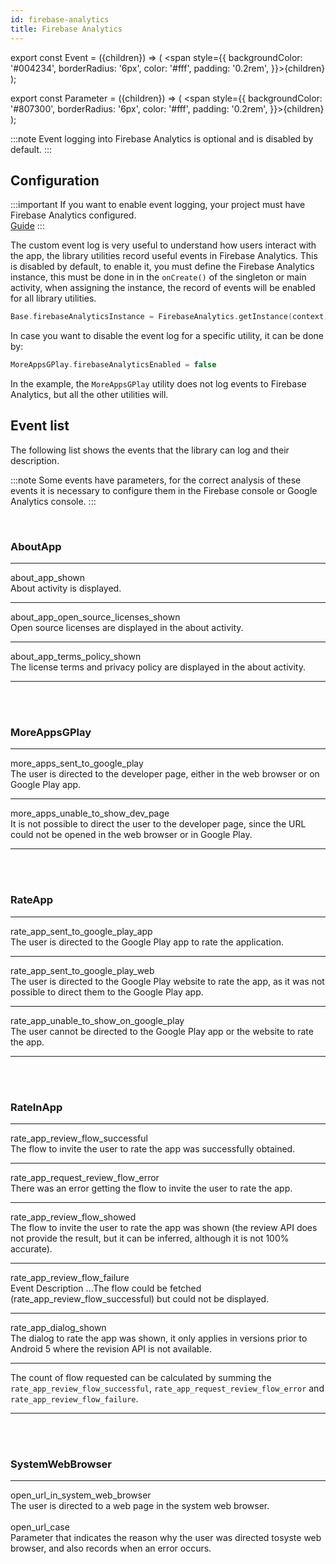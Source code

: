 ```yaml
---
id: firebase-analytics
title: Firebase Analytics
---
```


export const Event = ({children}) => ( <span style={{
    backgroundColor: '#004234',
    borderRadius: '6px',
    color: '#fff',
    padding: '0.2rem',
}}>{children}</span> );

export const Parameter = ({children}) => ( <span style={{
    backgroundColor: '#807300',
    borderRadius: '6px',
    color: '#fff',
    padding: '0.2rem',
}}>{children}</span> );

:::note
Event logging into Firebase Analytics is optional and is disabled by default.
:::

## Configuration

:::important
If you want to enable event logging, your project must have Firebase Analytics configured.<br/>
[Guide](https://firebase.google.com/docs/analytics/get-started?platform=android)
:::

The custom event log is very useful to understand how users interact with the app, the library utilities record useful events in Firebase Analytics.
This is disabled by default, to enable it, you must define the Firebase Analytics instance, this must be done in in the `onCreate()` of the singleton or 
main activity, when assigning the instance, the record of events will be enabled for all library utilities.

```kotlin
Base.firebaseAnalyticsInstance = FirebaseAnalytics.getInstance(context)
```

In case you want to disable the event log for a specific utility, it can be done by:
```kotlin
MoreAppsGPlay.firebaseAnalyticsEnabled = false
```
In the example, the `MoreAppsGPlay` utility does not log events to Firebase Analytics, but all the other utilities will.

## Event list

The following list shows the events that the library can log and their description.

:::note
Some events have <Parameter>parameters</Parameter>, for the correct analysis of these events it is necessary to configure them in the Firebase console 
or Google Analytics console.
:::

<br/>

### AboutApp

---
<Event>about_app_shown</Event><br/>
About activity is displayed.

---
<Event>about_app_open_source_licenses_shown</Event><br/>
Open source licenses are displayed in the about activity.

---
<Event>about_app_terms_policy_shown</Event><br/>
The license terms and privacy policy are displayed in the about activity.

---
<br/><br/>

### MoreAppsGPlay

---
<Event>more_apps_sent_to_google_play</Event><br/>
The user is directed to the developer page, either in the web browser or on Google Play app.

---
<Event>more_apps_unable_to_show_dev_page</Event><br/>
It is not possible to direct the user to the developer page, since the URL could not be opened in the web browser or in Google Play.

---
<br/><br/>

### RateApp

---
<Event>rate_app_sent_to_google_play_app</Event><br/>
The user is directed to the Google Play app to rate the application.

---
<Event>rate_app_sent_to_google_play_web</Event><br/>
The user is directed to the Google Play website to rate the app, as it was not possible to direct them to the Google Play app.

---
<Event>rate_app_unable_to_show_on_google_play</Event><br/>
The user cannot be directed to the Google Play app or the website to rate the app.

---
<br/><br/>

### RateInApp

---
<Event>rate_app_review_flow_successful</Event><br/>
The flow to invite the user to rate the app was successfully obtained.

---
<Event>rate_app_request_review_flow_error</Event><br/>
There was an error getting the flow to invite the user to rate the app.

---
<Event>rate_app_review_flow_showed</Event><br/>
The flow to invite the user to rate the app was shown (the review API does not provide the result, but it can be inferred, although it is not 100% accurate).

---
<Event>rate_app_review_flow_failure</Event><br/>
Event Description ...The flow could be fetched (rate_app_review_flow_successful) but could not be displayed.

---
<Event>rate_app_dialog_shown</Event><br/>
The dialog to rate the app was shown, it only applies in versions prior to Android 5 where the revision API is not available.

---
The count of flow requested can be calculated by summing the `rate_app_review_flow_successful`, `rate_app_request_review_flow_error` and `rate_app_review_flow_failure`.

---
<br/><br/>

### SystemWebBrowser

---
<Event>open_url_in_system_web_browser</Event><br/>
The user is directed to a web page in the system web browser.
<br/><br/>
<Parameter>open_url_case</Parameter><br/>
Parameter that indicates the reason why the user was directed tosyste web browser, and also records when an error occurs.
